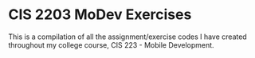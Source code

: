 # CIS 2203 MoDev Exercises
This is a compilation of all the assignment/exercise codes I have created throughout my college course, CIS 223 - Mobile Development.
